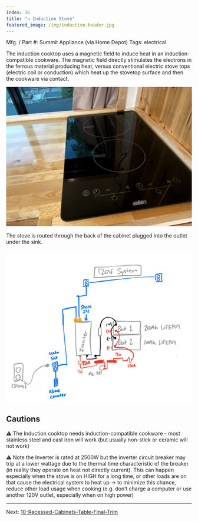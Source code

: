 ```yaml
---
index: 36
title: "→ Induction Stove"
featured_image: /img/induction-header.jpg
---
```


Mfg. / Part #: Summit Appliance (via Home Depot)
Tags: electrical

The induction cooktop uses a magnetic field to induce heat in an induction-compatible cookware. The magnetic field directly stimulates the electrons in the ferrous material producing heat, versus conventional electric stove tops (electric coil or conduction) which heat up the stovetop surface and then the cookware via contact. 

![induction-header](img/induction-header.jpg)

The stove is routed through the back of the cabinet plugged into the outlet under the sink. 

![system-120v](img/system-120v.png)

## Cautions 

⚠️ The Induction cooktop needs induction-compatible cookware - most stainless steel and cast iron will work (but usually non-stick or ceramic will not work)

⚠️ Note the Inverter is rated at 2500W but the inverter circuit breaker may trip at a lower wattage due to the thermal time characteristic of the breaker (in reality they operate on heat not directly current). This can happen especially when the stove is on HIGH for a long time, or other loads are on that cause the electrical system to heat up ️→ to minimize this chance, reduce other load usage when cooking (e.g. don’t charge a computer or use another 120V outlet, especially when on high power)

---

Next: [10-Recessed-Cabinets-Table-Final-Trim](10-Recessed-Cabinets-Table-Final-Trim)